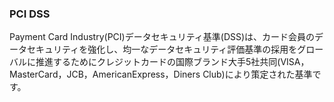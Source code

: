 ### PCI DSS  
Payment Card Industry(PCI)データセキュリティ基準(DSS)は、カード会員のデータセキュリティを強化し、均一なデータセキュリティ評価基準の採用をグローバルに推進するためにクレジットカードの国際ブランド大手5社共同(VISA，MasterCard，JCB，AmericanExpress，Diners Club)により策定された基準です。
